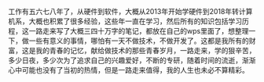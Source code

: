 <!-- # Welcome to MkDocs

For full documentation visit [mkdocs.org](https://www.mkdocs.org).

## Commands

* `mkdocs new [dir-name]` - Create a new project.
* `mkdocs serve` - Start the live-reloading docs server.
* `mkdocs build` - Build the documentation site.
* `mkdocs -h` - Print help message and exit.

## Project layout

    mkdocs.yml    # The configuration file.
    docs/
        index.md  # The documentation homepage.
        ...       # Other markdown pages, images and other files. -->
工作有五六七八年了，从硬件到软件，大概从2013年开始学硬件到2018年转计算机系，大概也积累了很多经验，这些年一直在学习，然后所有的知识包括学习历程，这一路走来写了大概三四十万字的笔记，都放在自己的wps里面了，想整理一下，做一些有意义的事情，哪怕有一天不做技术，不做开发了。这都是我所有的财富，这是我的青春的记忆，献给做技术的那些青春岁月，一路走来，学的狠辛苦，多少日夜，多少次为了追求自己的兴趣爱好，不断的专研，随着时间的流逝，渐渐心中可能也没有了当初的热情，但是一路走来值得，我的人生也未必不算精彩。